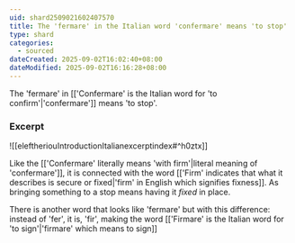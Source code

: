 ```yaml
---
uid: shard2509021602407570
title: The 'fermare' in the Italian word 'confermare' means 'to stop'
type: shard
categories:
  - sourced
dateCreated: 2025-09-02T16:02:40+08:00
dateModified: 2025-09-02T16:16:28+08:00
---
```

The 'fermare' in [['Confermare' is the Italian word for 'to confirm'|'confermare']] means 'to stop'. 

### Excerpt
![[eleftheriouIntroductionItalianexcerptindex#^h0ztx]]

Like the [['Confermare' literally means 'with firm'|literal meaning of 'confermare']], it is connected with the word [['Firm' indicates that what it describes is secure or fixed|'firm' in English which signifies fixness]]. As bringing something to a stop means having it *fixed* in place.

There is another word that looks like 'fermare' but with this difference: instead of 'fer', it is, 'fir', making the word [['Firmare' is the Italian word for 'to sign'|'firmare' which means to sign]]
